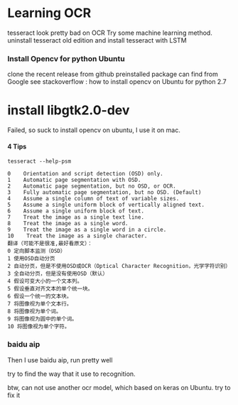 # Learning OCR


tesseract look pretty bad on OCR
Try some machine learning method.
uninstall tesseract old edition and install tesseract with LSTM



### Install Opencv for python Ubuntu

clone the recent release from github
preinstalled package can find from Google
see stackoverflow : how to install opencv on Ubuntu for python 2.7

install libgtk2.0-dev
===

Failed, so suck to install opencv on ubuntu, I use it on mac.



#### 4 Tips

    tesseract --help-psm

    0    Orientation and script detection (OSD) only.
    1    Automatic page segmentation with OSD.
    2    Automatic page segmentation, but no OSD, or OCR.
    3    Fully automatic page segmentation, but no OSD. (Default)
    4    Assume a single column of text of variable sizes.
    5    Assume a single uniform block of vertically aligned text.
    6    Assume a single uniform block of text.
    7    Treat the image as a single text line.
    8    Treat the image as a single word.
    9    Treat the image as a single word in a circle.
    10    Treat the image as a single character.
    翻译（可能不是很准,最好看原文）：
    0 定向脚本监测（OSD）
    1 使用OSD自动分页
    2 自动分页，但是不使用OSD或OCR（Optical Character Recognition，光学字符识别）
    3 全自动分页，但是没有使用OSD（默认）
    4 假设可变大小的一个文本列。
    5 假设垂直对齐文本的单个统一块。
    6 假设一个统一的文本块。
    7 将图像视为单个文本行。
    8 将图像视为单个词。
    9 将图像视为圆中的单个词。
    10 将图像视为单个字符。



###  baidu aip
Then I use baidu aip, run pretty well

try to find the way that it use to recognition.

btw, can not use another ocr model, which based on keras on Ubuntu. try to fix it